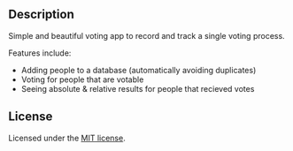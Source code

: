 ## Description

Simple and beautiful voting app to record and track a single voting process.

Features include:

-   Adding people to a database (automatically avoiding duplicates)
-   Voting for people that are votable
-   Seeing absolute & relative results for people that recieved votes

## License

Licensed under the [MIT license](https://github.com/shadcn/ui/blob/main/LICENSE.md).
